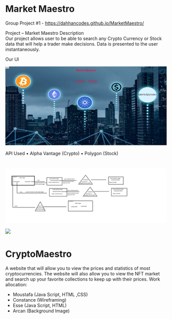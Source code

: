 # Market Maestro

Group Project #1 - https://dahhancodes.github.io/MarketMaestro/

Project – Market Maestro
Description                                                                                                  
Our project allows user to be able to search any Crypto Currency or Stock data that will help a trader make decisions.  Data is presented to the user instantaneously.

Our UI

![](assets/website.JPG)

API Used
•	Alpha Vantage (Crypto)
•	Polygon (Stock)

![](assets/workFlow.jpg)
![](assets/workallocated.JPG)
=======

# CryptoMaestro
A website that will allow you to view the prices and statistics of most cryptocurrencies. The website will also allow you to view the NFT market and search up your favorite collections to keep up with their prices.
Work allocation:
- Moustafa (Java Script, HTML ,CSS)
- Constance (Wireframing)
- Esse (Java Script, HTML)
- Arcan (Background Image)

